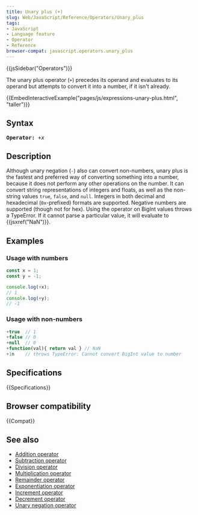 ```yaml
---
title: Unary plus (+)
slug: Web/JavaScript/Reference/Operators/Unary_plus
tags:
- JavaScript
- Language feature
- Operator
- Reference
browser-compat: javascript.operators.unary_plus
---
```

{{jsSidebar("Operators")}}

The unary plus operator (`+`) precedes its operand and evaluates to its operand
but attempts to convert it into a number, if it isn't already.

{{EmbedInteractiveExample("pages/js/expressions-unary-plus.html", "taller")}}

## Syntax

<pre class="brush: js"><strong>Operator:</strong> +<var>x</var>
</pre>

## Description

Although unary negation (`-`) also can convert non-numbers, unary plus is the
fastest and preferred way of converting something into a number, because it does
not perform any other operations on the number. It can convert string
representations of integers and floats, as well as the non-string values `true`,
`false`, and `null`. Integers in both decimal and hexadecimal (`0x`-prefixed)
formats are supported. Negative numbers are supported (though not for hex).
Using the operator on BigInt values throws a TypeError. If it cannot parse a
particular value, it will evaluate to {{jsxref("NaN")}}.

## Examples

### Usage with numbers

```js
const x = 1;
const y = -1;

console.log(+x);
// 1
console.log(+y);
// -1
```

### Usage with non-numbers

```js
+true  // 1
+false // 0
+null  // 0
+function(val){ return val } // NaN
+1n    // throws TypeError: Cannot convert BigInt value to number
```

## Specifications

{{Specifications}}

## Browser compatibility

{{Compat}}

## See also

- [Addition operator](/en-US/docs/Web/JavaScript/Reference/Operators/Addition)
- [Subtraction operator](/en-US/docs/Web/JavaScript/Reference/Operators/Subtraction)
- [Division operator](/en-US/docs/Web/JavaScript/Reference/Operators/Division)
- [Multiplication operator](/en-US/docs/Web/JavaScript/Reference/Operators/Multiplication)
- [Remainder operator](/en-US/docs/Web/JavaScript/Reference/Operators/Remainder)
- [Exponentiation operator](/en-US/docs/Web/JavaScript/Reference/Operators/Exponentiation)
- [Increment operator](/en-US/docs/Web/JavaScript/Reference/Operators/Increment)
- [Decrement operator](/en-US/docs/Web/JavaScript/Reference/Operators/Decrement)
- [Unary negation operator](/en-US/docs/Web/JavaScript/Reference/Operators/Unary_negation)
